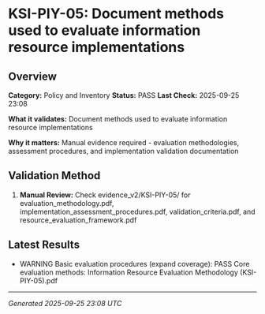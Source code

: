 # KSI-PIY-05: Document methods used to evaluate information resource implementations

## Overview

**Category:** Policy and Inventory
**Status:** PASS
**Last Check:** 2025-09-25 23:08

**What it validates:** Document methods used to evaluate information resource implementations

**Why it matters:** Manual evidence required - evaluation methodologies, assessment procedures, and implementation validation documentation

## Validation Method

1. **Manual Review:** Check evidence_v2/KSI-PIY-05/ for evaluation_methodology.pdf, implementation_assessment_procedures.pdf, validation_criteria.pdf, and resource_evaluation_framework.pdf

## Latest Results

- WARNING Basic evaluation procedures (expand coverage): PASS Core evaluation methods: Information Resource Evaluation Methodology (KSI-PIY-05).pdf

---
*Generated 2025-09-25 23:08 UTC*